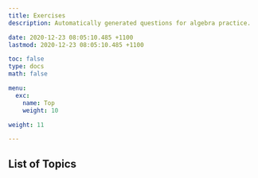 ```yaml
---
title: Exercises
description: Automatically generated questions for algebra practice.

date: 2020-12-23 08:05:10.485 +1100
lastmod: 2020-12-23 08:05:10.485 +1100

toc: false
type: docs
math: false

menu:
  exc:
    name: Top
    weight: 10

weight: 11

---
```


## List of Topics